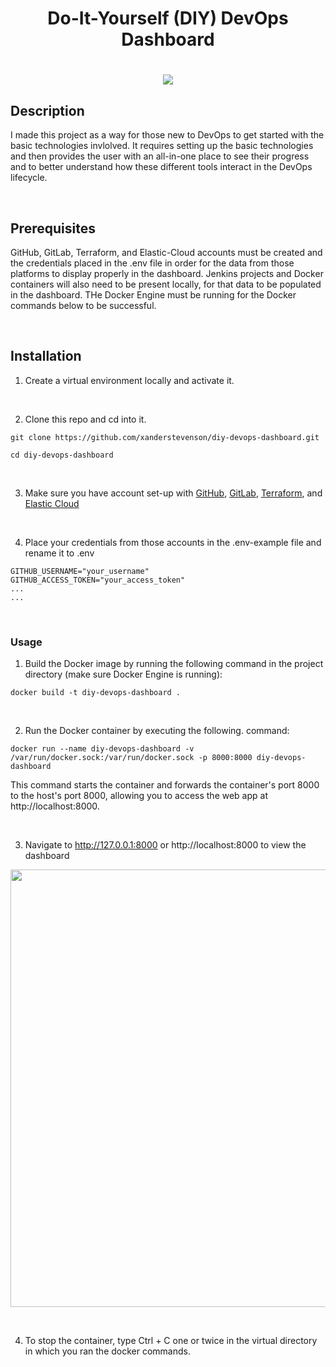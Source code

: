 <h1 align="center">Do-It-Yourself (DIY) DevOps Dashboard<h1>

<p align="center"><img src="https://github.com/xanderstevenson/diy-devops-dashboard/assets/27918923/3fa23d01-5f42-42a2-98ff-50aba621be3f"></p>

## Description

I made this project as a way for those new to DevOps to get started with the basic technologies invlolved. It requires setting up the basic technologies and then provides the user with an all-in-one place to see their progress and to better understand how these different tools interact in the DevOps lifecycle.

<br>

## Prerequisites

GitHub, GitLab, Terraform, and Elastic-Cloud accounts must be created and the credentials placed in the .env file in order for the data from those platforms to display properly in the dashboard. Jenkins projects and Docker containers will also need to be present locally, for that data to be populated in the dashboard. THe Docker Engine must be running for the Docker commands below to be successful.

<br>

## Installation

1. Create a virtual environment locally and activate it.

<br>

2. Clone this repo and cd into it.

```git clone https://github.com/xanderstevenson/diy-devops-dashboard.git```

```cd diy-devops-dashboard```

<br>

3. Make sure you have account set-up with [GitHub](https://github.com/), [GitLab](https://gitlab.com/), [Terraform](https://app.terraform.io/), and [Elastic Cloud](https://www.elastic.co/cloud/)

<br>

4. Place your credentials from those accounts in the .env-example file and rename it to .env

`GITHUB_USERNAME="your_username"`<br>
`GITHUB_ACCESS_TOKEN="your_access_token"`<br>
`...`<br>
`...`

<br>

### Usage

1. Build the Docker image by running the following command in the project directory (make sure Docker Engine is running):

```docker build -t diy-devops-dashboard .```

<br>


2. Run the Docker container by executing the following. command:

```docker run --name diy-devops-dashboard -v /var/run/docker.sock:/var/run/docker.sock -p 8000:8000 diy-devops-dashboard```

This command starts the container and forwards the container's port 8000 to the host's port 8000, allowing you to access the web app at http://localhost:8000.

<br>

3. Navigate to http://127.0.0.1:8000 or http://localhost:8000 to view the dashboard

<p align="center">
<img src="https://github.com/xanderstevenson/diy-devops-dashboard/assets/27918923/713de122-8a0b-4596-afa7-ae0092703cc3" width="700" align-content="center">
</p>

<br>

4. To stop the container, type Ctrl + C one or twice in the virtual directory in which you ran the docker commands.
